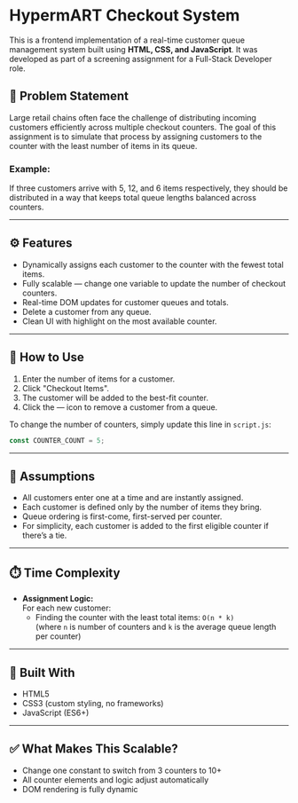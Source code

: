 
# HypermART Checkout System

This is a frontend implementation of a real-time customer queue management system built using **HTML, CSS, and JavaScript**. It was developed as part of a screening assignment for a Full-Stack Developer role.

## 🛒 Problem Statement

Large retail chains often face the challenge of distributing incoming customers efficiently across multiple checkout counters. The goal of this assignment is to simulate that process by assigning customers to the counter with the least number of items in its queue.

### Example:
If three customers arrive with 5, 12, and 6 items respectively, they should be distributed in a way that keeps total queue lengths balanced across counters.

---

## ⚙️ Features

- Dynamically assigns each customer to the counter with the fewest total items.
- Fully scalable — change one variable to update the number of checkout counters.
- Real-time DOM updates for customer queues and totals.
- Delete a customer from any queue.
- Clean UI with highlight on the most available counter.

---

## 🔧 How to Use

1. Enter the number of items for a customer.
2. Click "Checkout Items".
3. The customer will be added to the best-fit counter.
4. Click the — icon to remove a customer from a queue.

To change the number of counters, simply update this line in `script.js`:

```js
const COUNTER_COUNT = 5;
```

---

## 🧠 Assumptions

- All customers enter one at a time and are instantly assigned.
- Each customer is defined only by the number of items they bring.
- Queue ordering is first-come, first-served per counter.
- For simplicity, each customer is added to the first eligible counter if there’s a tie.

---

## ⏱️ Time Complexity

- **Assignment Logic:**  
  For each new customer:
  - Finding the counter with the least total items: `O(n * k)`  
    (where `n` is number of counters and `k` is the average queue length per counter)
    
---

## 🧼 Built With

- HTML5
- CSS3 (custom styling, no frameworks)
- JavaScript (ES6+)

---

## ✅ What Makes This Scalable?

- Change one constant to switch from 3 counters to 10+
- All counter elements and logic adjust automatically
- DOM rendering is fully dynamic

